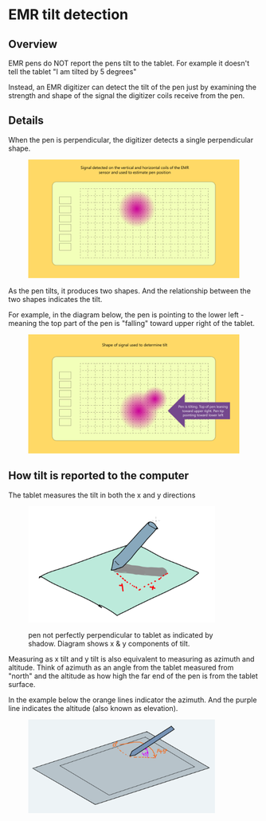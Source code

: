 # EMR tilt detection

## Overview

EMR pens do NOT report the pens tilt to the tablet. For example it doesn't tell the tablet "I am tilted by 5 degrees"

Instead, an EMR digitizer can detect the tilt of the pen just by examining the strength and shape of the signal the digitizer coils receive from the pen.

## Details

When the pen is perpendicular, the digitizer detects a single perpendicular shape.

<figure><img src="../../.gitbook/assets/image (2) (1) (1) (1) (1) (1) (1) (1) (1) (1).png" alt=""><figcaption></figcaption></figure>

As the pen tilts, it produces two shapes. And the relationship between the two shapes indicates the tilt.

For example, in the diagram below, the pen is pointing to the lower left - meaning the top part of the pen is "falling" toward upper right of the tablet.

<figure><img src="../../.gitbook/assets/Slide_20240506_185502.png" alt=""><figcaption></figcaption></figure>

## **How tilt is reported to the computer**

The tablet measures the tilt in both the x and y directions

<div align="left">

<figure><img src="../../.gitbook/assets/image (72).png" alt="" width="375"><figcaption><p>pen not perfectly perpendicular to tablet as indicated by shadow. Diagram shows x &#x26; y components of tilt.</p></figcaption></figure>

</div>

Measuring as x tilt and y tilt is also equivalent to measuring as azimuth and altitude. Think of azimuth as an angle from the tablet measured from "north" and the altitude as how high the far end of the pen is from the tablet surface.

In the example below the orange lines indicator the azimuth. And the purple line indicates the altitude (also known as elevation).

<figure><img src="../../.gitbook/assets/image (1).png" alt="" width="375"><figcaption></figcaption></figure>





